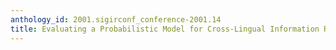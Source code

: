 ```yaml
---
anthology_id: 2001.sigirconf_conference-2001.14
title: Evaluating a Probabilistic Model for Cross-Lingual Information Retrieval
---
```

